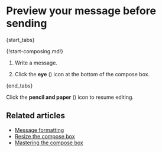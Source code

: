 # Preview your message before sending

{start_tabs}

{!start-composing.md!}

1. Write a message.

1. Click the **eye** (<i class="fa fa-eye"></i>) icon at the bottom of the compose box.

{end_tabs}

Click the **pencil and paper** (<i class="fa fa-edit"></i>) icon to resume editing.

## Related articles

* [Message formatting](/help/format-your-message-using-markdown)
* [Resize the compose box](/help/resize-the-compose-box)
* [Mastering the compose box](/help/mastering-the-compose-box)
